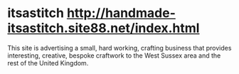 # itsastitch http://handmade-itsastitch.site88.net/index.html
This site is advertising a small, hard working, crafting business that provides interesting, creative, bespoke craftwork to the West Sussex area and the rest of the United Kingdom.
